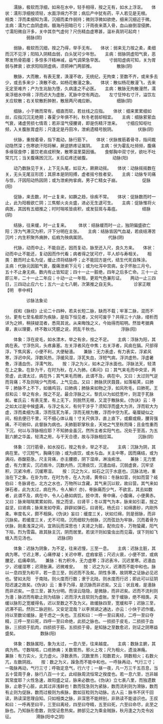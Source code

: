 <!-- { "loadSidebar": true } -->
　　濡脉，极软而浮细，如帛在水中，轻手相得，按之无有，如水上浮沤。　　体状：濡形浮细按须轻，水面浮绵力不禁；病后产中犹有药，平人若见是无根。　　相类：浮而柔细知为濡，沉细而柔作弱持；微则浮微如欲绝，细来沉细近于微。　　主病：濡为亡血阴虚病，髓海丹田暗已亏；汗雨夜来蒸入骨，血山崩倒湿侵脾。　　寸濡阳微自汗多，关中其奈气虚何？尺伤精血虚寒甚，温补真阴可起疴！
　　　　　弱脉(阴)

　　弱脉，极软而沉细，按之乃得，举手无有。　　体状：弱来无力按之柔，柔细而沉不见浮；阳陷入阴精血弱，白头犹可少年愁。　　主病：弱脉阴虚阳气衰，恶寒发热骨筋痿；多惊多汗精神减，益气调荣急早医。　　寸弱阳虚病可知，关为胃弱与脾衰；欲求阳陷阴虚病，须把神门两部推。
　　　　　散脉(阴)

　　散脉，大而散，有表无里，涣漫不收，无统纪，无拘束；至数不齐，或来多去少，或去多来少；涣散不收，如杨花散漫之象。　　体状：散似杨花散漫飞，去来无定至难齐；产为生兆胎为堕，久病逢之不必医。　　主病：散脉无拘散漫然，濡来浮细水中绵；浮而迟大为虚胀，芤脉中空有两边。　　左寸怔忡右寸汗，溢饮左关应软散；右关软散胻肿胕，散居两尺魂应断。
　　　　　细脉(阴)

　　细脉，小于微而常有，细直而软，若丝线之应指。　　体状：细来累累细如丝，应指沉沉无绝期；春夏少年俱不利，秋冬老弱却相宜。　　主病：细脉萦萦血气衰，诸虚劳损七情乖；若非湿气侵腰肾，即是伤精汗泄来。　　寸细应知呕吐频，入关腹胀胃虚形；尺逢定是丹田冷，泄痢遗精号脱阴。
　　　　　伏脉(阴)

　　伏脉，重按着骨，指下裁动，脉行筋下。　　体状：伏脉推筋着骨寻，指间裁动隐然深；伤寒欲汗阳将解，厥逆脐疼证属阴。　　主病：伏为霍乱吐频频，腹痛多缘宿食停；蓄饮老痰成积聚，散寒温里莫因循。　　食郁胸中双寸伏，欲吐不吐常兀兀；当关腹痛困沉沉，关后疝疼还破腹。
　　　　　动脉(阳)

　　动乃数脉见于关，上下无头尾，如豆大，厥厥动摇。　　体状：动脉摇摇数在关，无头无尾豆形团；其原本是阴阳搏，虚者摇兮胜者安。　　主病：动脉专司痛与惊，汗因阳动热因阴；或为泄痢拘挛病，男子亡精女子崩。
　　　　　促脉(阳)

　　促脉，来去数，时一止复来，如蹶之趋，徐疾不常。　　体状：促脉数而时一止，此为阳极欲亡阴；三焦郁火炎炎盛，进必无生退可生。　　主病：促脉惟将火病医，其因有五细推之；时时喘咳皆痰积，或发狂斑与毒疽。
　　　　　结脉(阴)

　　结脉，往来缓，时一止复来。
　　体状：结脉缓而时一止，独阴偏盛欲亡阳；浮为气滞沉为积，汗下分明在主张。　　主病：结脉皆因气血凝，若痰结滞苦沉吟；内生积聚外痈肿，疝瘕为殃病属阴。
　　　　　代脉(阴)

　　代脉，动而中止，不能自还，因而复动，脉至还入尺，良久方来。　　体状：动而中止不能还，复动因而作代看；病者得之犹可疗，平人却与寿相关。　　相类：数而时止名为促，缓止须将结脉呼；止不能回方是代，结生代死自殊涂。　　主病：代脉元因脏气衰，腹痛泄痢下元亏；或为吐泻中宫病，女子怀胎三月兮。　　五十不止身无病，数内有止皆知定；四十一止一脏绝，四年之后多亡命。三十一止即三年，二十一止二年应；十动一止一年殂，更观气色兼形证。　　两动一止三四日，三四动止应六七；五六一止七八朝，次第推之自无失。
　　　　诊家正眼 【明　李中梓】

　　　　　诊脉法象论

　　叔和《脉经》止论二十四种，若夫长短二脉，缺而不载；牢革二脉，混而不分。更有七至名极即为疾脉，是指下恒见者，又何可废乎？共得三十六脉，缕析而详为之辨，稍挟疑混者，悉简其讹。从来晦蚀之义，今始得而昭明。然皆考据典章，衷以理要，终不敢以凭臆之说，罔乱千秋也。
　　　　　浮脉(阳)

　　体象：浮在皮毛，如水漂木，举之有余，按之不足。　　主病：浮脉为阳，其病在表。寸浮伤风，头疼鼻塞。左关浮者风在中焦；右关浮者，风痰在膈。尺部得浮，下焦风客，小便不利，大便秘濇。　　兼脉：无力表虚，有力表实，浮紧风寒，浮迟中风，浮数风热，浮缓风湿，浮芤失血，浮短气病，浮洪虚热，浮虚暑惫，浮濇血伤，浮濡气败。　　按：浮之为义，如木之浮水面也。浮脉法天，轻清在上之象。在卦为干，在时为秋，在人为肺。《素问》曰：其气来毛而中央坚，两旁虚，此谓太过，病在外；其气来毛而微，此谓不及，病在中。又曰：太过则气逆而背痛；不及则喘少气而咳，上气见血。又曰：肺脉厌厌聂聂，如落榆荚，曰肺平；肺脉不上不下，如循鸡羽，曰肺病；肺脉来如物之浮，如风吹毛，曰肺死。王叔和云：举之有余，按之不足。最合浮脉之义。黎氏以为如捻葱叶，则混于芤脉矣。崔氏云：有表无里，有上无下，则脱然无根，又混于散脉矣。《伪诀》云：寻之如太过是中候盛满，与浮之名义，有何干涉乎？须知浮而盛大为洪，浮而软大为虚，浮而柔细为濡，浮而弦芤为革，浮而无根为散，浮而中空为芤。毫厘疑似之间，相去便已千里，可不细心体认哉！寸关尺俱浮，直上直下，或癫或癎，腰背强痛，不可俯仰，此督脉为病也。夫肺脏职掌秋金，天地之气至秋而降；且金性重而下沉，何以与浮脉相应耶？不知肺金虽沉，然所主者实阳气也。况处于至高，为五脏六腑之华盖，轻清之用，与干天合德，故与浮脉相应耳。
　　　　　沉脉(阴)

　　体象：沉行筋骨，如水投石，按之有余，举之不足。　　主病：沉脉为阴，其病在里。寸沉短气，胸痛引胁；或为痰饮，或水与血。关主中寒，因而痛结，或为满闷，吞酸筋急。尺主背痛，亦主腰膝，阴下湿痒，淋浊痢泄。　　兼脉：无力里虚，有力里实，沉迟痼冷，沉数内热，沉滑痰饮，沉濇血结，沉弱虚衰，沉牢坚积，沉紧冷疼，沉缓寒湿。　　按：沉之为义，如石之沉于水底也。沉脉法地，重浊在下之象。在卦为坎，在时为冬，在人为肾。黄帝曰：冬脉如营，何如而营？岐伯曰：冬脉肾也，北方之水也，万物所以含藏，其气来沉以软，故曰营。其气来如弹石者，此为太过，病在外，令人解(亻亦)，脊脉痛而少气，不欲言。其去如数者，此谓不及，病在中，令人心悬如病饥，胫中清，脊中痛，小腹痛，小便黄赤。又曰：脉来喘喘累累如钩，按之而坚，曰肾平；冬以胃气为本，脉来如引葛，按之益坚，曰肾病；脉来发如夺索，辟辟如弹石，曰肾死。杨氏曰：如绵裹砂，内刚外柔。审度名义，颇不相戾。《伪诀》妄曰：缓度三关，状如烂绵，则是弱脉，而非沉脉矣。若缓度三关，尤不可晓。沉而细软为弱脉，沉而弦劲为牢脉，沉而着骨为伏脉，刚柔浅深之间，宜熟玩而深思也！夫肾之为脏，配坎应冬，万物蛰藏，阳气下陷，烈为雪霜。故其脉主沉，阴而居里。若误汗则如蛰虫出而见霜，误下则如飞蛾入而见汤也。
　　　　　迟脉(阴)

　　体象：迟脉为阴象，为不足，往来迟慢，三至一息。　　主病：迟脉主脏，其病为寒。寸迟上寒，心痛停凝；关迟中寒，症瘕挛筋；尺迟火衰，小便不禁，或病腰足，疝痛牵阴。　　兼脉：有力积冷，无力虚寒；浮迟表冷，沉迟里寒。迟濇血少，迟缓湿寒；迟滑胀满，迟微难安。　　按：迟之为义，迟滞而不能中和也。脉以一息四至为和平，若一息三至，则迟而不及矣。阴性多滞，故阴寒之证脉必见迟也。譬如太阳　于南陆，则火度而行数；隶于北陆，则水度而行迟；即此可以征阴阳迟速之故矣。《伪诀》云：重手乃得，是沉脉而非迟矣。又云：状且难，是濇脉而非迟矣。一息三至，甚为分明。而误云隐隐，是微脉，而非迟矣。迟而不流利则为濇；脉迟而有歇止则为结脉；迟而浮大且软则为虚胀。至于缓脉，绝不相类。夫缓以脉形之宽缓得名，迟以至数之不及为义。故缓脉四至，宽缓和平；迟脉三至，迟滞不前。然则二脉迥别，又安足混哉？以李濒湖之通达，亦云：小快于迟作缓。持以至数论缓脉，是千虑之一失也。王叔和曰：一呼一至曰离经，二呼一至曰夺精，三呼一至曰死，四呼一至曰命绝，此损之脉也。一损损于皮毛，二损损于血脉，三损损于肌肉，四损损于筋，五损损于骨。是知脉之至数愈迟，则证之阴寒益盛矣。
　　　　　数脉(阳)

　　体象：数脉属阳，象为太过，一息六至，往来越度。　　主病：数脉主腑，其病为热。寸数喘咳，口疮肺痈；关数胃热，邪火上攻；尺为相火，遗浊淋癃。　　兼脉：有力实火，无力虚火。浮数表热，沉数里热；阳数君火，阴数相火；右数火亢，左数阴戕。　　按：数之为义，躁急而不能中和也。一呼脉再动，气行三寸；一吸脉再动，气行三寸；呼吸定息气，行六寸；一昼一夜，凡一万三千五百息，当五十营周于身，脉行八百一十丈。此经脉周流恒常之揆度也。若一息六至，岂非越其常度耶？火性急速，故阳盛之证，脉来必数也。《伪诀》立七表八里，而独遗数脉，止歌于心脏，此其过非浅鲜也！数而弦急则为紧脉，数而流利则为滑脉，数而有止则为促脉，数而过极则为疾脉，数如豆粒则为动脉。古人云：脉书不厌千回读，熟读深思理自知。只如相类之脉，非深思不能辨别，非熟读不能谙识也。王叔和曰：一呼再至曰平，三至曰离经，四至曰夺精，五至曰死，六至曰命尽，此至之脉也。乃知脉形愈数，则受证愈热矣。肺部见之为乘金贼脉，秋月逢之为克令凶征。
　　　　　滑脉(阳中之阴)

